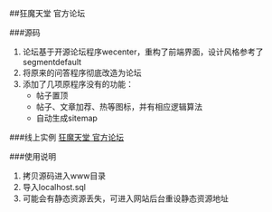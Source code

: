 ##狂魔天堂 官方论坛

###源码
1. 论坛基于开源论坛程序wecenter，重构了前端界面，设计风格参考了segmentdefault
2. 将原来的问答程序彻底改造为论坛
3. 添加了几项原程序没有的功能：
    - 帖子置顶
    - 帖子、文章加荐、热等图标，并有相应逻辑算法
    - 自动生成sitemap

###线上实例
[狂魔天堂 官方论坛](http://www.kuangmotiantang.com)

###使用说明
1. 拷贝源码进入www目录
2. 导入localhost.sql
3. 可能会有静态资源丢失，可进入网站后台重设静态资源地址
